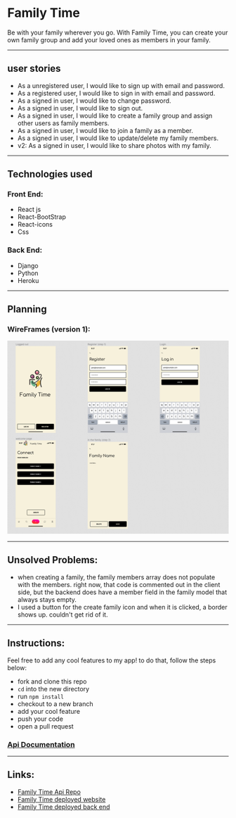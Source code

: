 # Family Time

Be with your family wherever you go. With Family Time, you can create your own family group and add your loved ones as members in your family.

---

## user stories

- As a unregistered user, I would like to sign up with email and password.
- As a registered user, I would like to sign in with email and password.
- As a signed in user, I would like to change password.
- As a signed in user, I would like to sign out.
- As a signed in user, I would like to create a family group and assign other users as family members.
- As a signed in user, I would like to join a family as a member.
- As a signed in user, I would like to update/delete my family members.
- v2: As a signed in user, I would like to share photos with my family.
---

## Technologies used

### Front End:

- React js
- React-BootStrap
- React-icons
- Css


### Back End:
- Django
- Python
- Heroku

---
## Planning

### WireFrames (version 1):
![version 1](/src/img/wireframe.png)

---
## Unsolved Problems:
- when creating a family, the family members array does not populate with the members. right now, that code is commented out in the client side, but the backend does have a member field in the family model that always stays empty. 
- I used a button for the create family icon and when it is clicked, a border shows up. couldn't get rid of it.
---
## Instructions:

Feel free to add any cool features to my app! to do that, follow the steps below:
- fork and clone this repo
- `cd` into the new directory
- run `npm install`
- checkout to a new branch
- add your cool feature
- push your code 
- open a pull request

### [Api Documentation](api.md)
---
## Links:

- [Family Time Api Repo](https://github.com/hadas21/FamilyTimeApi)
- [Family Time deployed website]()
- [Family Time deployed back end]()